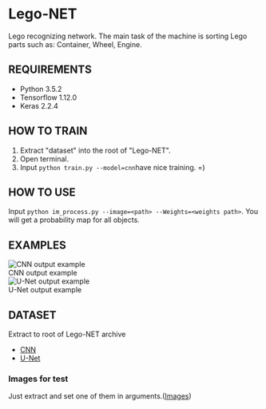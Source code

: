 
# Lego-NET
Lego recognizing network. The main task of the machine is sorting Lego parts such as: Container, Wheel, Engine.
## REQUIREMENTS
- Python 3.5.2
- Tensorflow 1.12.0
- Keras 2.2.4
## HOW TO TRAIN
1. Extract "dataset" into the root of "Lego-NET".
2. Open terminal.
3. Input ```python train.py --model=cnn```have nice training. =)
## HOW TO USE
Input ```python im_process.py --image=<path> --Weights=<weights path>```. You will get a probability map for all objects.
## EXAMPLES
<div>
  <img src="https://pp.userapi.com/c844216/v844216037/1eb8e3/hl2pBkrQPhs.jpg" alt="CNN output example">
</div>
CNN output example
<div>
  <img src="https://pp.userapi.com/c845420/v845420037/1e53bd/P6j-2s2mfYc.jpg" alt="U-Net output example">
<div/p>
U-Net output example

## DATASET
Extract to root of Lego-NET archive
- [CNN](https://drive.google.com/file/d/1D7mEB8XH9sLy6GHo89HE-NMJRcYorvLq/view?usp=sharing)
- [U-Net](https://drive.google.com/file/d/1eIevr0rBsCDAZKlFUizGdo685VjXWg1P/view?usp=sharing)
### Images for test
Just extract and set one of them in arguments.([Images](https://drive.google.com/open?id=1U0v3WrnQEql4P-VBB7b0l_9CkrfQ3_bU))
